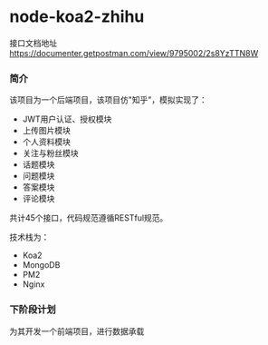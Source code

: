 # node-koa2-zhihu

接口文档地址
https://documenter.getpostman.com/view/9795002/2s8YzTTN8W

### 简介
该项目为一个后端项目，该项目仿"知乎"，模拟实现了：
- JWT用户认证、授权模块
- 上传图片模块
- 个人资料模块
- 关注与粉丝模块
- 话题模块
- 问题模块
- 答案模块
- 评论模块

共计45个接口，代码规范遵循RESTful规范。

技术栈为：
- Koa2
- MongoDB
- PM2
- Nginx

### 下阶段计划
为其开发一个前端项目，进行数据承载